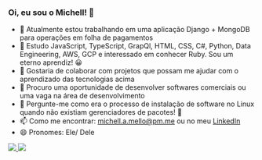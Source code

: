 ### Oi, eu sou o Michell! 👋

- 🔭 Atualmente estou trabalhando em uma aplicação Django + MongoDB para operações em folha de pagamentos
- 🌱 Estudo JavaScript, TypeScript, GrapQl, HTML, CSS, C#, Python, Data Engineering, AWS, GCP e interessado em conhecer Ruby. Sou um eterno aprendiz! 😀
- 👯 Gostaria de colaborar com projetos que possam me ajudar com o aprendizado das tecnologias acima
- 🤔 Procuro uma oportunidade de desenvolver softwares comerciais ou uma vaga na área de desenvolvimento
- 💬 Pergunte-me como era o processo de instalação de software no Linux quando não existiam gerenciadores de pacotes! 👴
- 📫 Como me encontrar: michell.a.mello@pm.me ou no meu <a href="https://www.linkedin.com/in/michell-mello-957433a/">LinkedIn</a>
- 😄 Pronomes: Ele/ Dele


<div>
  <a href="https://github.com/michellamello"><img src="https://github.com/michellamello/github-stats/blob/master/generated/overview.svg"/> <img src="https://github.com/michellamello/github-stats/blob/master/generated/languages.svg"/></a>
</div>
